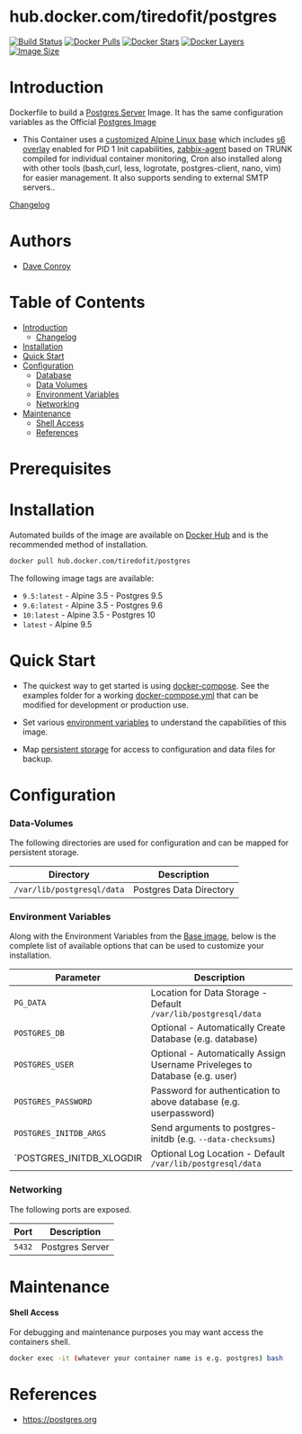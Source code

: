  # hub.docker.com/tiredofit/postgres

[![Build Status](https://img.shields.io/docker/build/tiredofit/postgres.svg)](https://hub.docker.com/r/tiredofit/postgres)
[![Docker Pulls](https://img.shields.io/docker/pulls/tiredofit/postgres.svg)](https://hub.docker.com/r/tiredofit/postgres)
[![Docker Stars](https://img.shields.io/docker/stars/tiredofit/postgres.svg)](https://hub.docker.com/r/tiredofit/postgres)
[![Docker Layers](https://images.microbadger.com/badges/image/tiredofit/postgres.svg)](https://microbadger.com/images/tiredofit/postgres)
[![Image Size](https://img.shields.io/microbadger/image-size/tiredofit/postgres.svg)](https://microbadger.com/images/tiredofit/postgres)

# Introduction

Dockerfile to build a [Postgres Server](https://postgres.org) Image.
It has the same configuration variables as the Official [Postgres Image](https://github.com/docker-library/postgres)

* This Container uses a [customized Alpine Linux base](https://hub.docker.com/r/tiredofit/alpine) which includes [s6 overlay](https://github.com/just-containers/s6-overlay) enabled for PID 1 Init capabilities, [zabbix-agent](https://zabbix.org) based on TRUNK compiled for individual container monitoring, Cron also installed along with other tools (bash,curl, less, logrotate, postgres-client, nano, vim) for easier management. It also supports sending to external SMTP servers..


[Changelog](CHANGELOG.md)

# Authors

- [Dave Conroy](https://github.com/tiredofit)

# Table of Contents

- [Introduction](#introduction)
    - [Changelog](CHANGELOG.md)
- [Installation](#installation)
- [Quick Start](#quick-start)
- [Configuration](#configuration)
    - [Database](#database)
    - [Data Volumes](#data-volumes)
    - [Environment Variables](#environmentvariables)   
    - [Networking](#networking)
- [Maintenance](#maintenance)
    - [Shell Access](#shell-access)
   - [References](#references)

# Prerequisites


# Installation

Automated builds of the image are available on [Docker Hub](https://hub.docker.com/tiredofit/postgres) and is the recommended method of installation.


```bash
docker pull hub.docker.com/tiredofit/postgres
```

The following image tags are available:

* `9.5:latest` - Alpine 3.5 - Postgres 9.5
* `9.6:latest` - Alpine 3.5 - Postgres 9.6
* `10:latest` - Alpine 3.5 - Postgres 10
* `latest` - Alpine 9.5

# Quick Start

* The quickest way to get started is using [docker-compose](https://docs.docker.com/compose/). See the examples folder for a working [docker-compose.yml](/docker/postgres/examples/docker-compose.yml) that can be modified for development or production use.

* Set various [environment variables](#environment-variables) to understand the capabilities of this image.
* Map [persistent storage](#data-volumes) for access to configuration and data files for backup.

# Configuration

### Data-Volumes

The following directories are used for configuration and can be mapped for persistent storage.

| Directory | Description |
|-----------|-------------|
| `/var/lib/postgresql/data` | Postgres Data Directory |



### Environment Variables

Along with the Environment Variables from the [Base image](https://hub.docker.com/r/tiredofit/alpine), below is the complete list of available options that can be used to customize your installation.

| Parameter | Description |
|-----------|-------------|
| `PG_DATA` | Location for Data Storage - Default `/var/lib/postgresql/data` |
| `POSTGRES_DB` | Optional - Automatically Create Database (e.g. database) |
| `POSTGRES_USER` | Optional - Automatically Assign Username Priveleges to Database (e.g. user) |
| `POSTGRES_PASSWORD` | Password for authentication to above database (e.g. userpassword) |
| `POSTGRES_INITDB_ARGS` | Send arguments to postgres-initdb (e.g. `--data-checksums`) |
| `POSTGRES_INITDB_XLOGDIR | Optional Log Location - Default `/var/lib/postgresql/data` |


### Networking

The following ports are exposed.

| Port      | Description |
|-----------|-------------|
| `5432` 	   	| Postgres Server | 		    |

# Maintenance
#### Shell Access

For debugging and maintenance purposes you may want access the containers shell. 

```bash
docker exec -it (whatever your container name is e.g. postgres) bash
```

# References

* https://postgres.org


